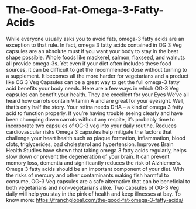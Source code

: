 # The-Good-Fat-Omega-3-Fatty-Acids
While everyone usually asks you to avoid fats, omega-3 fatty acids are an exception to that rule. In fact, omega 3 fatty acids contained in OG 3 Veg capsules are an absolute must if you want your body to stay in the best shape possible.  Whole foods like mackerel, salmon, flaxseed, and walnuts all provide omega-3s. Yet even if your diet often includes these food sources, it can be difficult to get the recommended dose without turning to a supplement. It becomes all the more harder for vegetarians and a product like OG 3 Veg Capsules can be a great way to get the full omega-3 fatty acid benefits your body needs.  Here are a few ways in which OG-3 Veg capsules can benefit your health. They are excellent for your Eyes We’ve all heard how carrots contain Vitamin A and are great for your eyesight. Well, that’s only half the story. Your retina needs DHA – a kind of omega 3 fatty acid to function properly. If you’re having trouble seeing clearly and have been chomping down carrots without any respite, it’s probably time to incorporate two capsules of OG-3 veg into your daily routine.  Reduces cardiovascular risks Omega 3 capsules help mitigate the factors that challenge your heart health such as plaque formation, inflammation, blood clots, triglycerides, bad cholesterol and hypertension.  Improves Brain Health Studies have shown that taking omega 3 fatty acids regularly, helps slow down or prevent the degeneration of your brain. It can prevent memory loss, dementia and significantly reduces the risk of Alzhiemer’s.  Omega 3 fatty acids should be an important component of your diet. With the risks of mercury and other contaminants making fish harmful to consume, OG-3 Veg capsules are a safe alternative that can be beneficial to both vegetarians and non-vegetarians alike. Two capsules of OG-3 Veg daily will help you stay in the pink of health and keep illnesses at bay. To know more: https://franchglobal.com/the-good-fat-omega-3-fatty-acids/
